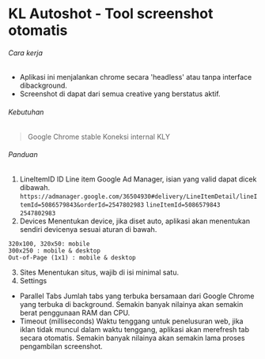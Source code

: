 # KL Autoshot - Tool screenshot otomatis

###### Cara kerja
- Aplikasi ini menjalankan chrome secara 'headless' atau tanpa interface dibackground.
- Screenshot di dapat dari semua creative yang berstatus aktif.

###### Kebutuhan
> Google Chrome stable
> Koneksi internal KLY

###### Panduan
1. LineItemID
ID Line item Google Ad Manager, isian yang valid dapat dicek dibawah.
  `https://admanager.google.com/36504930#delivery/LineItemDetail/lineItemId=5086579843&orderId=2547802983`
  `lineItemId=5086579843`
  `2547802983`
2. Devices
Menentukan device, jika diset auto, aplikasi akan menentukan sendiri devicenya sesuai aturan di bawah.
``` 970x90, 728x90, 300x600 : desktop
320x100, 320x50: mobile
300x250 : mobile & desktop
Out-of-Page (1x1) : mobile & desktop
```
3. Sites
Menentukan situs, wajib di isi minimal satu.
4. Settings
  - Parallel Tabs
  Jumlah tabs yang terbuka bersamaan dari Google Chrome yang terbuka di background. Semakin banyak nilainya akan semakin berat penggunaan RAM dan CPU.
  - Timeout (milliseconds)
  Waktu tenggang untuk penelusuran web, jika iklan tidak muncul dalam waktu tenggang, aplikasi akan merefresh tab secara otomatis. Semakin banyak nilainya akan semakin lama proses pengambilan screenshot.